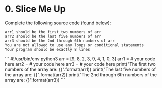 # 0. Slice Me Up 

Complete the following source code (found below):

    arr1 should be the first two numbers of arr
    arr2 should be the last five numbers of arr
    arr3 should be the 2nd through 6th numbers of arr
    You are not allowed to use any loops or conditional statements
    Your program should be exactly 8 lines
´´´
#!/usr/bin/env python3
arr = [9, 8, 2, 3, 9, 4, 1, 0, 3]
arr1 =  # your code here
arr2 =  # your code here
arr3 =  # your code here
print("The first two numbers of the array are: {}".format(arr1))
print("The last five numbers of the array are: {}".format(arr2))
print("The 2nd through 6th numbers of the array are: {}".format(arr3))
´´´
